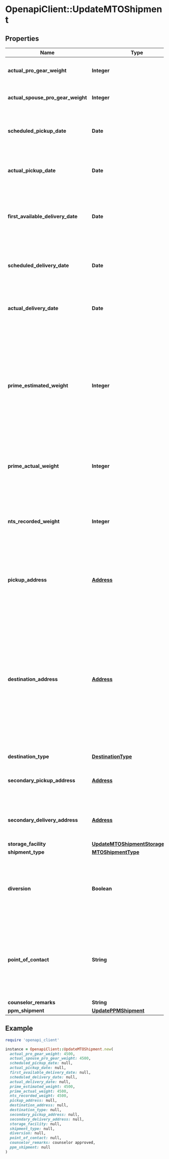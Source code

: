 # OpenapiClient::UpdateMTOShipment

## Properties

| Name | Type | Description | Notes |
| ---- | ---- | ----------- | ----- |
| **actual_pro_gear_weight** | **Integer** | The actual weight of any pro gear shipped during a move. | [optional] |
| **actual_spouse_pro_gear_weight** | **Integer** | The actual weight of any pro gear shipped during a move. | [optional] |
| **scheduled_pickup_date** | **Date** | The date the Prime contractor scheduled to pick up this shipment after consultation with the customer. | [optional] |
| **actual_pickup_date** | **Date** | The date when the Prime contractor actually picked up the shipment. Updated after-the-fact. | [optional] |
| **first_available_delivery_date** | **Date** | The date the Prime provides to the customer as the first possible delivery date so that they can plan their travel accordingly.  | [optional] |
| **scheduled_delivery_date** | **Date** | The date the Prime contractor scheduled to deliver this shipment after consultation with the customer. | [optional] |
| **actual_delivery_date** | **Date** | The date when the Prime contractor actually delivered the shipment. Updated after-the-fact. | [optional] |
| **prime_estimated_weight** | **Integer** | The estimated weight of this shipment, determined by the movers during the pre-move survey. This value **can only be updated once.** If there was an issue with estimating the weight and a mistake was made, the Prime contracter will need to contact the TOO to change it.  | [optional] |
| **prime_actual_weight** | **Integer** | The actual weight of the shipment, provided after the Prime packs, picks up, and weighs a customer&#39;s shipment. | [optional] |
| **nts_recorded_weight** | **Integer** | The previously recorded weight for the NTS Shipment. Used for NTS Release to know what the previous primeActualWeight or billable weight was. | [optional] |
| **pickup_address** | [**Address**](Address.md) | The address where the movers should pick up this shipment, entered by the customer during onboarding when they enter shipment details.  | [optional] |
| **destination_address** | [**Address**](Address.md) | Where the movers should deliver this shipment. Often provided by the customer when they enter shipment details during onboarding, if they know their new address already.  May be blank when entered by the customer, required when entered by the Prime. May not represent the true final destination due to the shipment being diverted or placed in SIT.  | [optional] |
| **destination_type** | [**DestinationType**](DestinationType.md) |  | [optional] |
| **secondary_pickup_address** | [**Address**](Address.md) | A second pickup address for this shipment, if the customer entered one. An optional field. | [optional] |
| **secondary_delivery_address** | [**Address**](Address.md) | A second delivery address for this shipment, if the customer entered one. An optional field. | [optional] |
| **storage_facility** | [**UpdateMTOShipmentStorageFacility**](UpdateMTOShipmentStorageFacility.md) |  | [optional] |
| **shipment_type** | [**MTOShipmentType**](MTOShipmentType.md) |  | [optional] |
| **diversion** | **Boolean** | This value indicates whether or not this shipment is part of a diversion. If yes, the shipment can be either the starting or ending segment of the diversion.  | [optional] |
| **point_of_contact** | **String** | Email or ID of the person who will be contacted in the event of questions or concerns about this update. May be the person performing the update, or someone else working with the Prime contractor.  | [optional] |
| **counselor_remarks** | **String** |  | [optional] |
| **ppm_shipment** | [**UpdatePPMShipment**](UpdatePPMShipment.md) |  | [optional] |

## Example

```ruby
require 'openapi_client'

instance = OpenapiClient::UpdateMTOShipment.new(
  actual_pro_gear_weight: 4500,
  actual_spouse_pro_gear_weight: 4500,
  scheduled_pickup_date: null,
  actual_pickup_date: null,
  first_available_delivery_date: null,
  scheduled_delivery_date: null,
  actual_delivery_date: null,
  prime_estimated_weight: 4500,
  prime_actual_weight: 4500,
  nts_recorded_weight: 4500,
  pickup_address: null,
  destination_address: null,
  destination_type: null,
  secondary_pickup_address: null,
  secondary_delivery_address: null,
  storage_facility: null,
  shipment_type: null,
  diversion: null,
  point_of_contact: null,
  counselor_remarks: counselor approved,
  ppm_shipment: null
)
```

